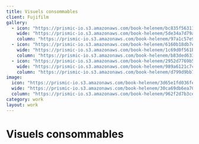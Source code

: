 ```yaml
---
title: Visuels consommables
client: Fujifilm
gallery:
  - icon: "https://prismic-io.s3.amazonaws.com/book-helenem/bc835f5631137c366c4087572edd54ecb17158cd.jpg"
    wide: "https://prismic-io.s3.amazonaws.com/book-helenem/5de34a7d79af77f608651f4c99b274f5f2f0bf00.jpg"
    column: "https://prismic-io.s3.amazonaws.com/book-helenem/97a1c57e985dd81bea5bd9d8bfabebbecaa86e5e.jpg"
  - icon: "https://prismic-io.s3.amazonaws.com/book-helenem/6160b18db7e2a672c1bb2fbdc5b2ba209c744a50.jpg"
    wide: "https://prismic-io.s3.amazonaws.com/book-helenem/1c69d0f561b2ee45136b2e85daa9e98d5bc48546.jpg"
    column: "https://prismic-io.s3.amazonaws.com/book-helenem/b83ded6335f204df958f18e84d6237d471881274.jpg"
  - icon: "https://prismic-io.s3.amazonaws.com/book-helenem/2952d7769b5bb57c86f6d4156501176d428f86c7.jpg"
    wide: "https://prismic-io.s3.amazonaws.com/book-helenem/989a6121c7c6ffed6841bbf198d65d8ceae243d9.jpg"
    column: "https://prismic-io.s3.amazonaws.com/book-helenem/d799d9bb733343a87d739915e221ebcebe297ff7.jpg"
image:
  icon: "https://prismic-io.s3.amazonaws.com/book-helenem/3d65e1fd036fecae74341ac23f346befaac1954a.jpg"
  wide: "https://prismic-io.s3.amazonaws.com/book-helenem/30ca69db6ea70f8d565895f8c9f81186dabead4f.jpg"
  column: "https://prismic-io.s3.amazonaws.com/book-helenem/962f2d7b3ce53791f933f5f3c280d4f93746aed5.jpg"
category: work
layout: work
---
```

# Visuels consommables
